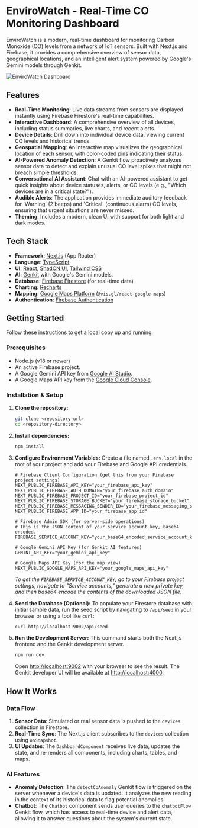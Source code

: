 # EnviroWatch - Real-Time CO Monitoring Dashboard

EnviroWatch is a modern, real-time dashboard for monitoring Carbon Monoxide (CO) levels from a network of IoT sensors. Built with Next.js and Firebase, it provides a comprehensive overview of sensor data, geographical locations, and an intelligent alert system powered by Google's Gemini models through Genkit.

![EnviroWatch Dashboard](https://storage.googleapis.com/stabl-innersource-public-assets/studio-readme-assets/envirowatch-screenshot.png)

## Features

- **Real-Time Monitoring**: Live data streams from sensors are displayed instantly using Firebase Firestore's real-time capabilities.
- **Interactive Dashboard**: A comprehensive overview of all devices, including status summaries, live charts, and recent alerts.
- **Device Details**: Drill down into individual device data, viewing current CO levels and historical trends.
- **Geospatial Mapping**: An interactive map visualizes the geographical location of each sensor, with color-coded pins indicating their status.
- **AI-Powered Anomaly Detection**: A Genkit flow proactively analyzes sensor data to detect and explain unusual CO level spikes that might not breach simple thresholds.
- **Conversational AI Assistant**: Chat with an AI-powered assistant to get quick insights about device statuses, alerts, or CO levels (e.g., "Which devices are in a critical state?").
- **Audible Alerts**: The application provides immediate auditory feedback for 'Warning' (2 beeps) and 'Critical' (continuous alarm) CO levels, ensuring that urgent situations are never missed.
- **Theming**: Includes a modern, clean UI with support for both light and dark modes.

## Tech Stack

- **Framework**: [Next.js](https://nextjs.org/) (App Router)
- **Language**: [TypeScript](https://www.typescriptlang.org/)
- **UI**: [React](https://react.dev/), [ShadCN UI](https://ui.shadcn.com/), [Tailwind CSS](https://tailwindcss.com/)
- **AI**: [Genkit](https://firebase.google.com/docs/genkit) with Google's Gemini models.
- **Database**: [Firebase Firestore](https://firebase.google.com/docs/firestore) (for real-time data)
- **Charting**: [Recharts](https://recharts.org/)
- **Mapping**: [Google Maps Platform](https://developers.google.com/maps) (`@vis.gl/react-google-maps`)
- **Authentication**: [Firebase Authentication](https://firebase.google.com/docs/auth)

## Getting Started

Follow these instructions to get a local copy up and running.

### Prerequisites

- Node.js (v18 or newer)
- An active Firebase project.
- A Google Gemini API key from [Google AI Studio](https://aistudio.google.com/app/apikey).
- A Google Maps API key from the [Google Cloud Console](https://console.cloud.google.com/google/maps-apis/overview).

### Installation & Setup

1.  **Clone the repository:**
    ```bash
    git clone <repository-url>
    cd <repository-directory>
    ```

2.  **Install dependencies:**
    ```bash
    npm install
    ```

3.  **Configure Environment Variables:**
    Create a file named `.env.local` in the root of your project and add your Firebase and Google API credentials.

    ```env
    # Firebase Client Configuration (get this from your Firebase project settings)
    NEXT_PUBLIC_FIREBASE_API_KEY="your_firebase_api_key"
    NEXT_PUBLIC_FIREBASE_AUTH_DOMAIN="your_firebase_auth_domain"
    NEXT_PUBLIC_FIREBASE_PROJECT_ID="your_firebase_project_id"
    NEXT_PUBLIC_FIREBASE_STORAGE_BUCKET="your_firebase_storage_bucket"
    NEXT_PUBLIC_FIREBASE_MESSAGING_SENDER_ID="your_firebase_messaging_sender_id"
    NEXT_PUBLIC_FIREBASE_APP_ID="your_firebase_app_id"

    # Firebase Admin SDK (for server-side operations)
    # This is the JSON content of your service account key, base64 encoded.
    FIREBASE_SERVICE_ACCOUNT_KEY="your_base64_encoded_service_account_key"

    # Google Gemini API Key (for Genkit AI features)
    GEMINI_API_KEY="your_gemini_api_key"
    
    # Google Maps API Key (for the map view)
    NEXT_PUBLIC_GOOGLE_MAPS_API_KEY="your_google_maps_api_key"
    ```

    *To get the `FIREBASE_SERVICE_ACCOUNT_KEY`, go to your Firebase project settings, navigate to "Service accounts," generate a new private key, and then base64 encode the contents of the downloaded JSON file.*

4.  **Seed the Database (Optional):**
    To populate your Firestore database with initial sample data, run the seed script by navigating to `/api/seed` in your browser or using a tool like `curl`:
    ```bash
    curl http://localhost:9002/api/seed
    ```

5.  **Run the Development Server:**
    This command starts both the Next.js frontend and the Genkit development server.
    ```bash
    npm run dev
    ```

    Open [http://localhost:9002](http://localhost:9002) with your browser to see the result. The Genkit developer UI will be available at [http://localhost:4000](http://localhost:4000).

## How It Works

### Data Flow

1.  **Sensor Data**: Simulated or real sensor data is pushed to the `devices` collection in Firestore.
2.  **Real-Time Sync**: The Next.js client subscribes to the `devices` collection using `onSnapshot`.
3.  **UI Updates**: The `DashboardComponent` receives live data, updates the state, and re-renders all components, including charts, tables, and maps.

### AI Features

- **Anomaly Detection**: The `detectCoAnomaly` Genkit flow is triggered on the server whenever a device's data is updated. It analyzes the new reading in the context of its historical data to flag potential anomalies.
- **Chatbot**: The `Chatbot` component sends user queries to the `chatbotFlow` Genkit flow, which has access to real-time device and alert data, allowing it to answer questions about the system's current state.
